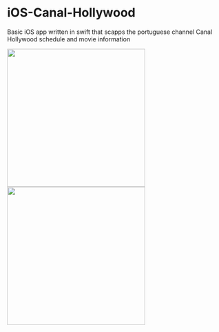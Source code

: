 # iOS-Canal-Hollywood
Basic iOS app written in swift that scapps the portuguese channel Canal Hollywood schedule and movie information

<img src="https://dl.dropboxusercontent.com/u/2001692/imagesshelf/CanalHollywoodiOS/schedule.png" height="320"></img>
<img src="https://dl.dropboxusercontent.com/u/2001692/imagesshelf/CanalHollywoodiOS/details.png" height="320"></img>
